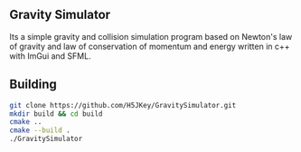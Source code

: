 ## Gravity Simulator

Its a simple gravity and collision simulation program based on Newton's law of gravity and law of conservation of momentum and energy written in c++ with ImGui and SFML.

## Building

```sh
git clone https://github.com/H5JKey/GravitySimulator.git
mkdir build && cd build
cmake ..
cmake --build .
./GravitySimulator
```
